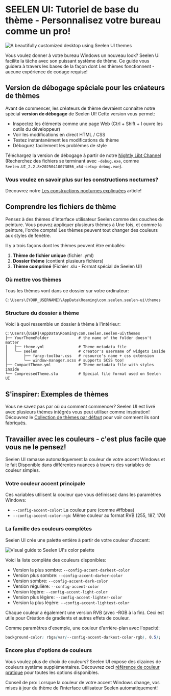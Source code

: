 # SEELEN UI: Tutoriel de base du thème - Personnalisez votre bureau comme un pro!

![A beautifully customized desktop using Seelen UI themes](https://raw.githubusercontent.com/Seelen-Inc/sl-blogs/refs/heads/master/blog/seelen-ui-theme-tutorial/image.png)

Vous voulez donner à votre bureau Windows un nouveau look? Seelen Ui facilite la
tâche avec son puissant système de thème. Ce guide vous guidera à travers les
bases de la façon dont Les thèmes fonctionnent - aucune expérience de codage
requise!

## Version de débogage spéciale pour les créateurs de thèmes

Avant de commencer, les créateurs de thème devraient connaître notre spécial
**version de débogage** de Seelen UI! Cette version vous permet:

- Inspectez les éléments comme une page Web (Ctrl + Shift + I ouvre les outils
  du développeur)
- Voir les modifications en direct HTML / CSS
- Testez instantanément les modifications du thème
- Déboguez facilement les problèmes de style

Téléchargez la version de débogage à partir de notre
[Nightly Libt Channel](https://seelen.io/apps/seelen-ui/releases/nightly)
(Recherchez des fichiers se terminant avec `-debug.exe`, comme
`Seelen.UI_2.2.8+20250410073056_x64-setup-debug.exe`).

### Vous voulez en savoir plus sur les constructions nocturnes?

Découvrez notre
[Les constructions nocturnes expliquées](https://seelen.io/blog/seelen-ui-nightly)
article!

## Comprendre les fichiers de thème

Pensez à des thèmes d'interface utilisateur Seelen comme des couches de
peinture. Vous pouvez appliquer plusieurs thèmes à Une fois, et comme la
peinture, l'ordre compte! Les thèmes peuvent tout changer des couleurs aux
styles de fenêtre.

Il y a trois façons dont les thèmes peuvent être emballés:

1. **Thème de fichier unique** (fichier .yml)
2. **Dossier thème** (contient plusieurs fichiers)
3. **Thème comprimé** (Fichier .slu - Format spécial de Seelen UI)

### Où mettre vos thèmes

Tous les thèmes vont dans ce dossier sur votre ordinateur:

```text
C:\Users\{YOUR_USERNAME}\AppData\Roaming\com.seelen.seelen-ui\themes
```

### Structure du dossier à thème

Voici à quoi ressemble un dossier à thème à l'intérieur:

```text
C:\Users\{USER}\AppData\Roaming\com.seelen.seelen-ui\themes
├── YourThemeFolder             # the name of the folder doesn't matter
│   ├── theme.yml               # Theme metadata file
│   └── seelen                  # creator's username of widgets inside
│       ├── fancy-toolbar.css   # resource's name + css extension
│       └── window-manager.scss # supports SCSS too!
├── CompactTheme.yml            # Theme metadata file with styles inside
└── CompressedTheme.slu         # Special file format used on Seelen UI
```

## S'inspirer: Exemples de thèmes

Vous ne savez pas par où ou comment commencer? Seelen UI est livré avec
plusieurs thèmes intégrés vous peut utiliser comme inspiration! Découvrez le
[Collection de thèmes par défaut](https://github.com/eythaann/Seelen-UI/tree/master/static/themes)
pour voir comment ils sont fabriqués.

## Travailler avec les couleurs - c'est plus facile que vous ne le pensez!

Seelen UI ramasse automatiquement la couleur de votre accent Windows et le fait
Disponible dans différentes nuances à travers des variables de couleur simples.

### Votre couleur accent principale

Ces variables utilisent la couleur que vous définissez dans les paramètres
Windows:

- `--config-accent-color`: La couleur pure (comme #ffbbaa)
- `--config-accent-color-rgb`: Même couleur au format RVB (255, 187, 170)

### La famille des couleurs complètes

Seelen UI crée une palette entière à partir de votre couleur d'accent:

![Visual guide to Seelen UI's color palette](https://raw.githubusercontent.com/Seelen-Inc/sl-blogs/refs/heads/master/blog/seelen-ui-theme-tutorial/colors.png)

Voici la liste complète des couleurs disponibles:

- Version la plus sombre: `--config-accent-darkest-color`
- Version plus sombre: `--config-accent-darker-color`
- Version sombre: `--config-accent-dark-color`
- Version régulière: `--config-accent-color`
- Version légère: `--config-accent-light-color`
- Version plus légère: `--config-accent-lighter-color`
- Version la plus légère: `--config-accent-lightest-color`

Chaque couleur a également une version RVB (avec -RGB à la fin). Ceci est utile
pour Création de gradients et autres effets de couleur.

Comme paramètres d'exemple, une couleur d'arrière-plan avec l'opacité:

```css
background-color: rbga(var(--config-accent-darkest-color-rgb), 0.5);
```

### Encore plus d'options de couleurs

Vous voulez plus de choix de couleurs? Seelen UI expose des dizaines de couleurs
système supplémentaires. Découvrez ceci
[référence de couleur pratique](https://gist.github.com/eythaann/cd9a3cda0206ce23a17f5ea00ec2ba06)
pour toutes les options disponibles.

Conseil de pro: Lorsque la couleur de votre accent Windows change, vos mises à
jour du thème de l'interface utilisateur Seelen automatiquement!
